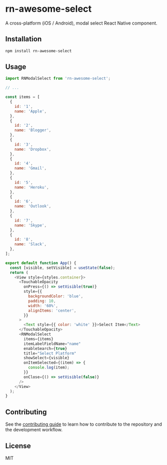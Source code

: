 # rn-awesome-select

A cross-platform (iOS / Android), modal select React Native component.

## Installation

```sh
npm install rn-awesome-select
```

## Usage

```js
import RNModalSelect from 'rn-awesome-select';

// ...

const items = [
  {
    id: '1',
    name: 'Apple',
  },
  {
    id: '2',
    name: 'Blogger',
  },
  {
    id: '3',
    name: 'Dropbox',
  },
  {
    id: '4',
    name: 'Gmail',
  },
  {
    id: '5',
    name: 'Heroku',
  },
  {
    id: '6',
    name: 'Outlook',
  },
  {
    id: '7',
    name: 'Skype',
  },
  {
    id: '8',
    name: 'Slack',
  },
];

export default function App() {
  const [visible, setVisible] = useState(false);
  return (
    <View style={styles.container}>
      <TouchableOpacity
        onPress={() => setVisible(true)}
        style={{
          backgroundColor: 'blue',
          padding: 10,
          width: '60%',
          alignItems: 'center',
        }}
      >
        <Text style={{ color: 'white' }}>Select Item</Text>
      </TouchableOpacity>
      <RNModalSelect
        items={items}
        itemLabelFieldName="name"
        enableSearch={true}
        title="Select Platform"
        showSelect={visible}
        onItemSelected={(item) => {
          console.log(item);
        }}
        onClose={() => setVisible(false)}
      />
    </View>
  );
}
```

## Contributing

See the [contributing guide](CONTRIBUTING.md) to learn how to contribute to the repository and the development workflow.

## License

MIT
